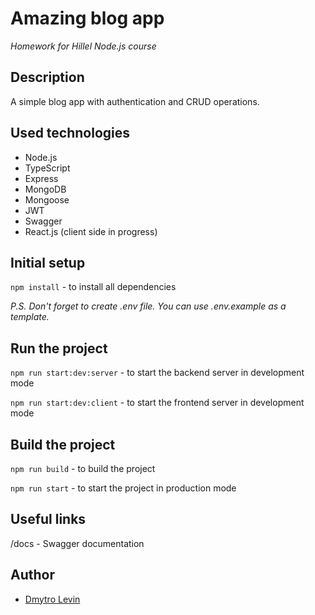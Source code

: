 Amazing blog app
================
_Homework for Hillel Node.js course_


## Description

A simple blog app with authentication and CRUD operations.

## Used technologies

- Node.js
- TypeScript
- Express
- MongoDB
- Mongoose
- JWT
- Swagger
- React.js (client side in progress)

## Initial setup

```npm install```  - to install all dependencies

_P.S. Don't forget to create .env file. You can use .env.example as a template._

## Run the project

```npm run start:dev:server``` - to start the backend server in development mode

```npm run start:dev:client``` - to start the frontend server in development mode

## Build the project

```npm run build``` - to build the project

```npm run start``` - to start the project in production mode

## Useful links

/docs - Swagger documentation

## Author

- [Dmytro Levin](https://github.com/levaiss)